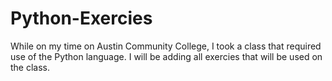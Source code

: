 # Python-Exercies

While on my time on Austin Community College, I took a class that required use of the Python language. I will be adding all exercies that will be used on the class. 